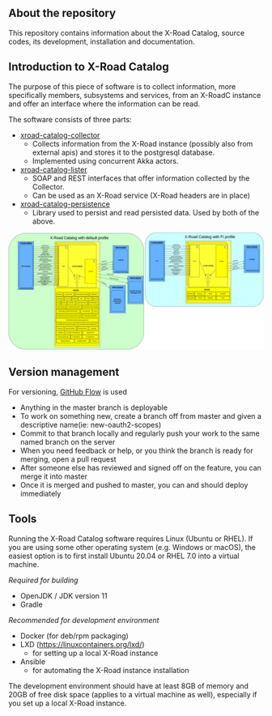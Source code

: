## About the repository 

This repository contains information about the X-Road Catalog, source codes, its development, installation and documentation.

## Introduction to X-Road Catalog

The purpose of this piece of software is to collect information, more specifically members, subsystems and services, from an X-RoadC instance and offer an interface where the information can be read.

The software consists of three parts:
- [xroad-catalog-collector](xroad-catalog-collector/README.md)
  * Collects information from the X-Road instance (possibly also from external apis) and stores it to the postgresql database. 
  * Implemented using concurrent Akka actors. 
- [xroad-catalog-lister](xroad-catalog-lister/README.md)
  * SOAP and REST interfaces that offer information collected by the Collector. 
  * Can be used as an X-Road service (X-Road headers are in place)
- [xroad-catalog-persistence](xroad-catalog-persistence/README.md)
  * Library used to persist and read persisted data. Used by both of the above.
  
![X-Road Catalog overview](architecture.png)


## Version management
For versioning, [GitHub Flow](https://guides.github.com/introduction/flow/) is used

* Anything in the master branch is deployable
* To work on something new, create a branch off from master and given a descriptive name(ie: new-oauth2-scopes)
* Commit to that branch locally and regularly push your work to the same named branch on the server
* When you need feedback or help, or you think the branch is ready for merging, open a pull request
* After someone else has reviewed and signed off on the feature, you can merge it into master
* Once it is merged and pushed to master, you can and should deploy immediately

## Tools
Running the X-Road Catalog software requires Linux (Ubuntu or RHEL). If you are using some other operating system (e.g. Windows or macOS), the easiest option is to first install Ubuntu 20.04 or RHEL 7.0 into a virtual machine.


*Required for building*
* OpenJDK / JDK version 11
* Gradle

*Recommended for development environment*
* Docker (for deb/rpm packaging)
* LXD (https://linuxcontainers.org/lxd/)
  * for setting up a local X-Road instance
* Ansible
  * for automating the X-Road instance installation

The development environment should have at least 8GB of memory and 20GB of free disk space (applies to a virtual machine as well), especially if you set up a local X-Road instance.

